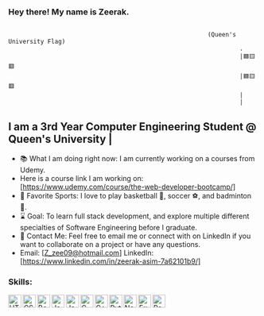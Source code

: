 ### Hey there! My name is Zeerak.
##
                                                            (Queen's University Flag)
                                                                     .
                                                                     |🟦🟨🟥
                                                                     |🟦🟨🟥
                                                                     |
                                                                     |
##                                                                     
## I am a 3rd Year Computer Engineering Student @ Queen's University                                                                  |
- 📚 What I am doing right now: I am currently working on a courses from Udemy. 
- Here is a course link I am working on: [https://www.udemy.com/course/the-web-developer-bootcamp/]
- 🏸 Favorite Sports: I love to play basketball 🏀, soccer ⚽, and badminton 🏸.
- ⌛ Goal: To learn full stack development, and explore multiple different specialties of Software Engineering before I graduate.
- 📧 Contact Me: Feel free to email me or connect with on LinkedIn if you want to collaborate on a project or have any questions. 
- Email: [Z_zee09@hotmail.com] LinkedIn: [https://www.linkedin.com/in/zeerak-asim-7a62101b9/]

### Skills:
<img align = "left" alt = "HTML" width = "26px" src = "https://cdn.iconscout.com/icon/free/png-64/html-3628838-3030115.png" />
<img align = "left" alt = "CSS" width = "26px" src = "https://cdn.iconscout.com/icon/free/png-64/css-131-722685.png" />
<img align = "left" alt = "Bootstrap" width = "26px" src = "https://cdn.iconscout.com/icon/free/png-64/bootstrap-3628663-3029888.png" />
<img align = "left" alt = "JavaScript" width = "26px" src = "https://cdn.iconscout.com/icon/free/png-64/javascript-1-225993.png" />
<img align = "left" alt = "Java" width = "26px" src = "https://cdn.iconscout.com/icon/free/png-64/java-3628857-3029997.png" />
<img align = "left" alt = "C" width = "26px" src = "https://cdn.iconscout.com/icon/free/png-64/c-58-1175247.png" />
<img align = "left" alt = "C++" width = "26px" src = "https://cdn.iconscout.com/icon/free/png-64/c-4-226082.png" />
<img align = "left" alt = "Python" width = "26px" src = "https://cdn.iconscout.com/icon/free/png-64/python-3628999-3030224.png" />
<img align = "left" alt = "Node.js" width = "26px" src = "https://cdn.iconscout.com/icon/free/png-64/node-js-1174925.png" />
<img align = "left" alt = "Express.js" width = "26px" src = "https://upload.wikimedia.org/wikipedia/commons/6/64/Expressjs.png" />
<img align = "left" alt = "React.js" width = "26px" src = "https://cdn4.iconfinder.com/data/icons/logos-3/600/React.js_logo-512.png" />
